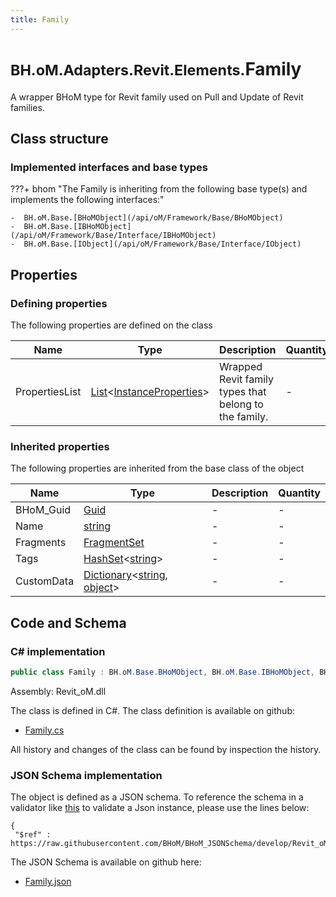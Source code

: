 ```yaml
---
title: Family
---
```


# <small>BH.oM.Adapters.Revit.Elements.</small>**Family**

A wrapper BHoM type for Revit family used on Pull and Update of Revit families.

## Class structure

### Implemented interfaces and base types

???+ bhom "The Family is inheriting from the following base type(s) and implements the following interfaces:"

    -  BH.oM.Base.[BHoMObject](/api/oM/Framework/Base/BHoMObject)
    -  BH.oM.Base.[IBHoMObject](/api/oM/Framework/Base/Interface/IBHoMObject)
    -  BH.oM.Base.[IObject](/api/oM/Framework/Base/Interface/IObject)


## Properties



### Defining properties

The following properties are defined on the class

| Name             | Type             | Description      | Quantity         |
|------------------|------------------|------------------|------------------|
| PropertiesList | [List](https://learn.microsoft.com/en-us/dotnet/api/System.Collections.Generic.List-1?view=netstandard-2.0)&lt;[InstanceProperties](/api/oM/Adapter/Adapters/Revit/Properties/InstanceProperties)&gt; | Wrapped Revit family types that belong to the family. | - |


### Inherited properties
The following properties are inherited from the base class of the object

| Name             | Type             | Description      | Quantity         |
|------------------|------------------|------------------|------------------|
| BHoM_Guid | [Guid](https://learn.microsoft.com/en-us/dotnet/api/System.Guid?view=netstandard-2.0) | - | - |
| Name | [string](https://learn.microsoft.com/en-us/dotnet/api/System.String?view=netstandard-2.0) | - | - |
| Fragments | [FragmentSet](/api/oM/Framework/Base/FragmentSet) | - | - |
| Tags | [HashSet](https://learn.microsoft.com/en-us/dotnet/api/System.Collections.Generic.HashSet-1?view=netstandard-2.0)&lt;[string](https://learn.microsoft.com/en-us/dotnet/api/System.String?view=netstandard-2.0)&gt; | - | - |
| CustomData | [Dictionary](https://learn.microsoft.com/en-us/dotnet/api/System.Collections.Generic.Dictionary-2?view=netstandard-2.0)&lt;[string](https://learn.microsoft.com/en-us/dotnet/api/System.String?view=netstandard-2.0), [object](https://learn.microsoft.com/en-us/dotnet/api/System.Object?view=netstandard-2.0)&gt; | - | - |


## Code and Schema

### C# implementation

``` C# title="C#"
public class Family : BH.oM.Base.BHoMObject, BH.oM.Base.IBHoMObject, BH.oM.Base.IObject
```

Assembly: Revit_oM.dll

The class is defined in C#. The class definition is available on github:

- [Family.cs](https://github.com/BHoM/Revit_Toolkit/blob/develop/Revit_oM/Elements\Family.cs)

All history and changes of the class can be found by inspection the history.
### JSON Schema implementation

The object is defined as a JSON schema. To reference the schema in a validator like [this](https://www.jsonschemavalidator.net/) to validate a Json instance, please use the lines below:

``` { .json .copy .select } title="JSON Schema"
{
 "$ref" : https://raw.githubusercontent.com/BHoM/BHoM_JSONSchema/develop/Revit_oM/Elements/Family.json}
```

The JSON Schema is available on github here:

- [Family.json](https://github.com/BHoM/BHoM_JSONSchema/blob/develop/Revit_oM/Elements/Family.json)
